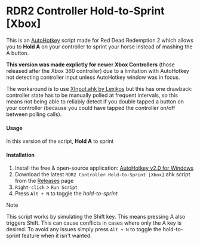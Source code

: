 
# RDR2 Controller Hold-to-Sprint [Xbox]

This is an [AutoHotkey](https://www.autohotkey.com/) script made for Red Dead Redemption 2 which allows you to **Hold A** on your controller to sprint your horse instead of mashing the A button.


**This version was made explictly for newer Xbox Controllers** (those released after the Xbox 360 controller) due to a limitation with AutoHotkey not detecting controller input unless AutoHotkey window was in focus.

The workaround is to use [XInput.ahk by Lexikos](https://www.autohotkey.com/boards/viewtopic.php?f=83&t=106254) but this has one drawback: controller state has to be manually polled at frequent intervals, so this means not being able to reliably detect if you double tapped a button on your controller (because you could have tapped the controller on/off between polling calls).

#### Usage

In this version of the script, **Hold A** to sprint

#### Installation
1. Install the free & open-source application: [AutoHotkey v2.0 for Windows](https://www.autohotkey.com/)
2. Download the latest `RDR2 Controller Hold-to-Sprint [Xbox]` ahk script from the [Releases]() page
3. `Right-click` > `Run Script`
4. Press `Alt + N` to toggle the *hold-to-sprint*

> [!NOTE]
> This script works by simulating the Shift key. This means pressing A also triggers Shift. This can cause conflicts in cases where only the A key is desired. To avoid any issues simply press `Alt + N` to toggle the hold-to-sprint feature when it isn't wanted.